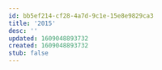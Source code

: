 ```yaml
---
id: bb5ef214-cf28-4a7d-9c1e-15e8e9829ca3
title: '2015'
desc: ''
updated: 1609048893732
created: 1609048893732
stub: false
---
```


